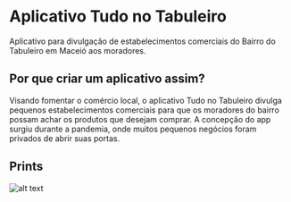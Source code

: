 # Aplicativo Tudo no Tabuleiro

Aplicativo para divulgação de estabelecimentos comerciais do Bairro do Tabuleiro em Maceió aos moradores.

## Por que criar um aplicativo assim?

Visando fomentar o comércio local, o aplicativo Tudo no Tabuleiro divulga pequenos estabelecimentos comerciais para que os moradores do bairro possam achar os produtos que desejam comprar. A concepção do app surgiu durante a pandemia, onde muitos pequenos negócios foram privados de abrir suas portas.

## Prints

![alt text](https://firebasestorage.googleapis.com/v0/b/iacs-c71ce.appspot.com/o/DdsPyNgFXbVmHpniGlRm%2Fgif.gif?alt=media&token=d7f03e12-7851-4f6e-a251-fa99f3216b17)